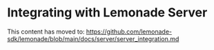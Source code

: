 # Integrating with Lemonade Server

This content has moved to: https://github.com/lemonade-sdk/lemonade/blob/main/docs/server/server_integration.md